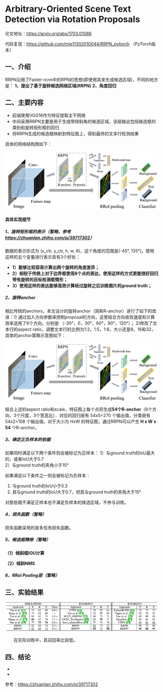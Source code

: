 # **Arbitrary-Oriented Scene Text Detection via Rotation Proposals**

论文地址：<https://arxiv.org/abs/1703.01086>

代码复现：<https://github.com/mjq11302010044/RRPN_pytorch> （PyTorch版本）



## 一、介绍

RRPN沿用了Faster-rcnn中的RPN的思想(即使用其来生成候选区域)，不同的地方是：
**1、提出了基于旋转候选网络区域(RRPN)**
**2、角度回归**


## 二、主要内容

- 前端使用VGG16作为特征提取主干网络
- 中间采用RRPN主要是用于生成带倾斜角的候选区域，该层输出包括候选框的类别和旋转矩形框的回归
- 将RRPN生成的候选框映射到特征图上，得到最终的文本行检测结果

具体的网络结构图如下：

![这里随便写文字](https://github.com/clw5180/CV_Paper/blob/master/res/RRPN/1.png)



####  具体实现细节

##### 1、旋转矩形框的表示（暂略，参考<https://zhuanlan.zhihu.com/p/39717302>）

数据的表示形式为 (x_ctr, y_ctr, h, w, θ)，这个角度的范围是(-45°, 135°]，使用这样的五个变量进行表示具有3个好处：
- **1）能够比较容易计算出两个旋转的角度差异；**
- **2）相较于传统上对于边界框使用8个点的表达，使用这样的方式更能很好回归带有旋转的目标检测框情形；**
- **3）使用这样的表达能够高效计算经过旋转之后训练图片的ground truth；**


##### 2、旋转anchor

相比传统的anchors，本文设计的旋转anchor（简称R-anchor）进行了如下的改进：1) 通过加入方向参数来控制proposal的方向，这里结合方向收敛速度和计算效率选用了6个方向，分别是 （-30°，0，30°，60°，90°，120°）； 2)修改了文本行的aspect ratio，调整文本行的比例为1:2，1:5，1:8，大小还是8，16和32，具体的anchor策略示意图如下：

![这里随便写文字](https://github.com/clw5180/CV_Paper/blob/master/res/RRPN/1.png)

结合上述的aspect ratio和scale，特征图上每个点将生成**54个R-anchor**（6个方向，3个尺度，3个宽高比）．对应的回归层有 54x5=270 个输出值，分类层有 54x2=108 个输出值。对于大小为 HxW 的特征图，通过RRPN可以产生 **H x W x 54** 个R-anchor。



##### 3、确定正负样本的依据

如果同时满足以下两个条件则会被标记为正样本：
1）与ground truth的IoU最大的，或者IoU大于0.7    
2）与ground truth的夹角小于15° 

如果满足以下条件之一则会被标记为负样本：
1) 与ground truth的IoU小于0.3
2) 其与ground truth的IoU大于0.7，但其与ground truth的夹角大于15°

对那些既不满足正样本也不满足负样本的候选区域，不参与训练。



##### 4、损失函数（暂略）
损失函数采用的是多任务损失函数。


##### 5、候选框精修（暂略）
**（1）倾斜框IOU计算**

**（2）倾斜NMS**


##### 6、RRoI Pooling层（暂略）






## 三、实验结果

![这里随便写文字](https://github.com/clw5180/CV_Paper/blob/master/res/RRPN/3.png)

&emsp;&emsp;在实际训练中，其召回率比较低。



## 四、结论

* 
* 



参考：<https://zhuanlan.zhihu.com/p/39717302>
